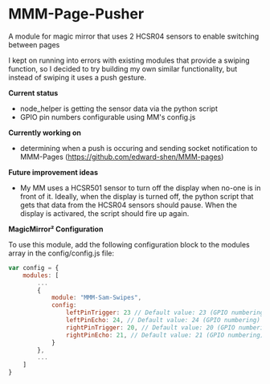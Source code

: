 # MMM-Page-Pusher
A module for magic mirror that uses 2 HCSR04 sensors to enable switching between pages

I kept on running into errors with existing modules that provide a swiping function, so I decided to try building my own similar functionality, but instead of swiping it uses a push gesture. 

<b>Current status</b>
- node_helper is getting the sensor data via the python script
- GPIO pin numbers configurable using MM's config.js 

<b>Currently working on</b>
- determining when a push is occuring and sending socket notification to MMM-Pages (https://github.com/edward-shen/MMM-pages) 

<b>Future improvement ideas </b>
- My MM uses a HCSR501 sensor to turn off the display when no-one is in front of it. Ideally, when the display is turned off, the python script that gets that data from the HCSR04 sensors should pause. When the display is activared, the script should fire up again. 

<b>MagicMirror² Configuration</b>

To use this module, add the following configuration block to the modules array in the config/config.js file:
```js
var config = {
    modules: [
        ...
        {
            module: "MMM-Sam-Swipes",
            config: 
                leftPinTrigger: 23 // Default value: 23 (GPIO numbering)
                leftPinEcho: 24, // Default value: 24 (GPIO numbering)
                rightPinTrigger: 20, // Default value: 20 (GPIO numbering)
                rightPinEcho: 21, // Default value: 21 (GPIO numbering)
            }
        },
        ...
    ]
}
```
